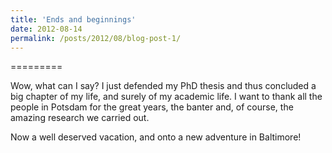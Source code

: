 ```yaml
---
title: 'Ends and beginnings'
date: 2012-08-14
permalink: /posts/2012/08/blog-post-1/
---
```


=========

Wow, what can I say? I just defended my PhD thesis and thus concluded a big chapter of my life, and surely of my academic life. I want to thank all the people in Potsdam for the great years, the banter and, of course, the amazing research we carried out. 

Now a well deserved vacation, and onto a new adventure in Baltimore! 